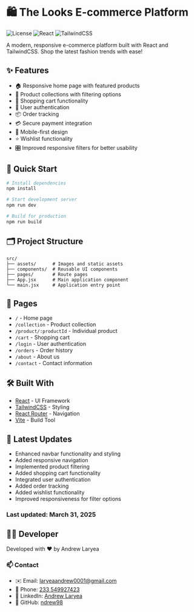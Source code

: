 # 🛍️ The Looks E-commerce Platform

![License](https://img.shields.io/badge/license-MIT-blue.svg)
![React](https://img.shields.io/badge/React-18.2.0-61dafb.svg)
![TailwindCSS](https://img.shields.io/badge/TailwindCSS-3.0-38bdf8.svg)

A modern, responsive e-commerce platform built with React and TailwindCSS. Shop the latest fashion trends with ease!

## ✨ Features

- 🏠 Responsive home page with featured products
- 👕 Product collections with filtering options
- 🛒 Shopping cart functionality
- 👤 User authentication
- 📦 Order tracking
- 💳 Secure payment integration
- 📱 Mobile-first design
- ⭐ Wishlist functionality
- 🎛️ Improved responsive filters for better usability

## 🚀 Quick Start

```bash
# Install dependencies
npm install

# Start development server
npm run dev

# Build for production
npm run build
```

## 🗂️ Project Structure

```plaintext
src/
├── assets/      # Images and static assets
├── components/  # Reusable UI components
├── pages/       # Route pages
├── App.jsx      # Main application component
└── main.jsx     # Application entry point
```

## 📱 Pages

- `/` - Home page
- `/collection` - Product collection
- `/product/:productId` - Individual product
- `/cart` - Shopping cart
- `/login` - User authentication
- `/orders` - Order history
- `/about` - About us
- `/contact` - Contact information

## 🛠️ Built With

- [React](https://reactjs.org/) - UI Framework
- [TailwindCSS](https://tailwindcss.com/) - Styling
- [React Router](https://reactrouter.com/) - Navigation
- [Vite](https://vitejs.dev/) - Build Tool

## 🔄 Latest Updates

- Enhanced navbar functionality and styling
- Added responsive navigation
- Implemented product filtering
- Added shopping cart functionality
- Integrated user authentication
- Added order tracking
- Added wishlist functionality
- Improved responsiveness for filter options

### Last updated: March 31, 2025

## 👨‍💻 Developer

Developed with ❤️ by Andrew Laryea

### 📫 Contact

- ✉️ Email: [laryeaandrew0001@gmail.com](mailto:laryeaandrew0001@gmail.com)
- 📱 Phone: [233 549927423](tel:+233549927423)
- 💼 LinkedIn: [Andrew Laryea](https://www.linkedin.com/in/andrew-laryea-341121282/)
- 🐙 GitHub: [ndrew98](https://github.com/ndrew98)
